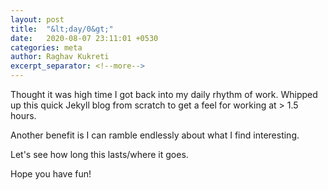 ```yaml
---
layout: post
title:  "&lt;day/0&gt;"
date:   2020-08-07 23:11:01 +0530
categories: meta
author: Raghav Kukreti
excerpt_separator: <!--more-->
---
```


Thought it was high time I got back into my daily rhythm of work. Whipped up this quick Jekyll blog from scratch to get a feel for working at > 1.5 hours.

<!--more-->
Another benefit is I can ramble endlessly about what I find interesting. 

Let's see how long this lasts/where it goes.

Hope you have fun!
